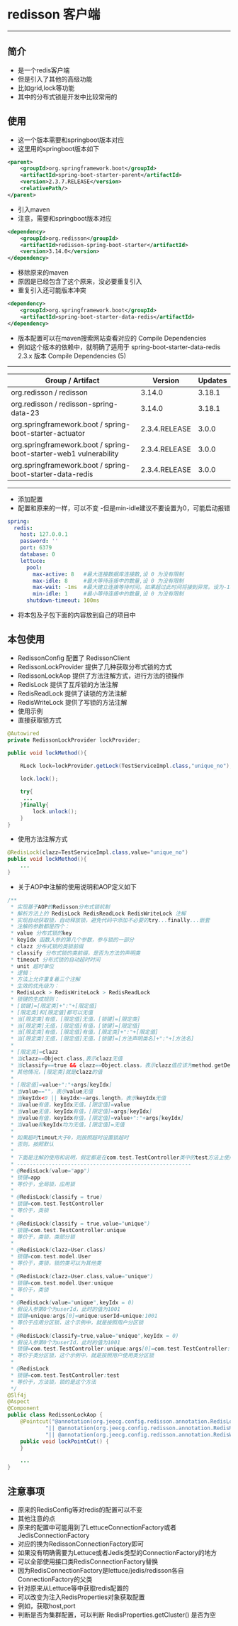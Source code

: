 # redisson 客户端
---

## 简介
- 是一个redis客户端
- 但是引入了其他的高级功能
- 比如grid,lock等功能
- 其中的分布式锁是开发中比较常用的

## 使用
- 这一个版本需要和springboot版本对应
- 这里用的springboot版本如下
```xml
<parent>
    <groupId>org.springframework.boot</groupId>
    <artifactId>spring-boot-starter-parent</artifactId>
    <version>2.3.7.RELEASE</version>
    <relativePath/>
</parent>
```
- 引入maven
- 注意，需要和springboot版本对应
```xml
<dependency>
    <groupId>org.redisson</groupId>
    <artifactId>redisson-spring-boot-starter</artifactId>
    <version>3.14.0</version>
</dependency>
```
- 移除原来的maven
- 原因是已经包含了这个原来，没必要重复引入
- 重复引入还可能版本冲突
```xml
<dependency>
    <groupId>org.springframework.boot</groupId>
    <artifactId>spring-boot-starter-data-redis</artifactId>
</dependency>
```
- 版本配置可以在maven搜索网站查看对应的 Compile Dependencies
- 例如这个版本的依赖中，就明确了适用于 spring-boot-starter-data-redis 2.3.x 版本
Compile Dependencies (5)
-----------------------------------------------------------------------------------------
| Group / Artifact   |	Version  |	Updates  |
| --- | --- | --- |
org.redisson / redisson |	3.14.0 |	3.18.1 |
org.redisson / redisson-spring-data-23 |	3.14.0 |	3.18.1 |
org.springframework.boot / spring-boot-starter-actuator |	2.3.4.RELEASE |	3.0.0 |
org.springframework.boot / spring-boot-starter-web1 vulnerability |	2.3.4.RELEASE |	3.0.0 |
org.springframework.boot / spring-boot-starter-data-redis |	2.3.4.RELEASE |	3.0.0 |
-----------------------------------------------------------------------------------------

- 添加配置
- 配置和原来的一样，可以不变
 -但是min-idle建议不要设置为0，可能启动报错
```yaml
spring:
  redis:
    host: 127.0.0.1
    password: ''
    port: 6379
    database: 0
    lettuce:
      pool:
        max-active: 8   #最大连接数据库连接数,设 0 为没有限制
        max-idle: 8     #最大等待连接中的数量,设 0 为没有限制
        max-wait: -1ms  #最大建立连接等待时间。如果超过此时间将接到异常。设为-1表示无限制。
        min-idle: 1     #最小等待连接中的数量,设 0 为没有限制
      shutdown-timeout: 100ms
```
- 将本包及子包下面的内容放到自己的项目中

## 本包使用
- RedissonConfig 配置了 RedissonClient 
- RedissonLockProvider 提供了几种获取分布式锁的方式
- RedissonLockAop 提供了方法注解方式，进行方法的锁操作
- RedisLock 提供了互斥锁的方法注解
- RedisReadLock 提供了读锁的方法注解
- RedisWriteLock 提供了写锁的方法注解
- 使用示例
- 直接获取锁方式
```java
@Autowired
private RedissonLockProvider lockProvider;

public void lockMethod(){

    RLock lock=lockProvider.getLock(TestServiceImpl.class,"unique_no");
   
    lock.lock();

    try{
     ...
    }finally{
        lock.unlock();
    }
}
```
- 使用方法注解方式
```java
@RedisLock(clazz=TestServiceImpl.class,value="unique_no")
public void lockMethod(){
    ...
}
```

- 关于AOP中注解的使用说明和AOP定义如下
```java
/**
 * 实现基于AOP的Redisson分布式锁机制
 * 解析方法上的 RedisLock RedisReadLock RedisWriteLock 注解
 * 实现自动获取锁，自动释放锁，避免代码中添加不必要的try...finally...嵌套
 * 注解的参数都是四个：
 * value 分布式锁的key
 * keyIdx 函数入参的第几个参数，参与锁的一部分
 * clazz 分布式锁的类锁前缀
 * classify 分布式锁的类前缀，是否为方法的声明类
 * timeout 分布式锁的自动超时时间
 * unit 超时单位
 * 逻辑：
 * 方法上允许重复着三个注解
 * 生效的优先级为：
 * RedisLock > RedisWriteLock > RedisReadLock
 * 锁键的生成规则：
 * [锁键]=[限定类]+":"+[限定值]
 * [限定类]和[限定值]都可以无值
 * 当[限定类]有值，[限定值]无值，[锁键]=[限定类]
 * 当[限定类]无值，[限定值]有值，[锁键]=[限定值]
 * 当[限定类]有值，[限定值]有值，[限定类]+":"+[限定值]
 * 当[限定类]无值，[限定值]无值，[锁键]=[方法声明类名]+":"+[方法名]
 *
 * [限定类]=clazz
 * 当clazz==Object.class,表示clazz无值
 * 当classify==true && clazz==Object.class，表示clazz值应该为method.getDeclaringClass()
 * 其他情况，[限定类]就是clazz的值
 *
 * [限定值]=value+":"+args[keyIdx]
 * 当value==""，表示value无值
 * 当keyIdx<0 || keyIdx>=args.length，表示keyIdx无值
 * 当value有值，keyIdx无值，[限定值]=value
 * 当value无值，keyIdx有值，[限定值]=args[keyIdx]
 * 当value有值，keyIdx有值，[限定值]=value+":"+args[keyIdx]
 * 当value和keyIdx均为无值，[限定值]=无值
 *
 * 如果超时timout大于0，则按照超时设置锁超时
 * 否则，按照默认
 *
 * 下面是注解的使用和说明，假定都是在com.test.TestController类中的test方法上使用
 * -------------------------------------------------------
 * @RedisLock(value="app")
 * 锁键=app
 * 等价于，全局锁，应用锁
 *
 * @RedisLock(classify = true)
 * 锁键=com.test.TestController
 * 等价于，类锁
 *
 * @RedisLock(classify = true,value="unique")
 * 锁键=com.test.TestController:unique
 * 等价于，类锁，类部分锁
 *
 * @RedisLock(clazz=User.class)
 * 锁键=com.test.model.User
 * 等价于，类锁，锁的类可以为其他类
 *
 * @RedisLock(clazz=User.class,value="unique")
 * 锁键=com.test.model.User:unique
 * 等价于，类锁
 *
 * @RedisLock(value="unique",keyIdx = 0)
 * 假设入参第0个为userId，此时的值为1001
 * 锁键=unique:args[0]=unique:userId=unique:1001
 * 等价于应用分区锁，这个示例中，就是按照用户分区锁
 * 
 * @RedisLock(classify=true,value="unique",keyIdx = 0)
 * 假设入参第0个为userId，此时的值为1001
 * 锁键=com.test.TestController:unique:args[0]=com.test.TestController:unique:userId=com.test.TestController:unique:1001
 * 等价于类分区锁，这个示例中，就是按照用户使用类分区锁
 * 
 * @RedisLock
 * 锁键=com.test.TestController:test
 * 等价于，方法锁，锁的是这个方法
 */
@Slf4j
@Aspect
@Component
public class RedissonLockAop {
    @Pointcut("@annotation(org.jeecg.config.redisson.annotation.RedisLock)" +
            "|| @annotation(org.jeecg.config.redisson.annotation.RedisReadLock)" +
            "|| @annotation(org.jeecg.config.redisson.annotation.RedisWriteLock)")
    public void lockPointCut() {
    }

    ...
}
```

## 注意事项
- 原来的RedisConfig等对redis的配置可以不变
- 其他注意的点
- 原来的配置中可能用到了LettuceConnectionFactory或者JedisConnectionFactory
- 对应的换为RedissonConnectionFactory即可
- 如果没有明确需要为Lettuce或者Jedis类型的ConnectionFactory的地方
- 可以全部使用接口类RedisConnectionFactory替换
- 因为RedisConnectionFactory是lettuce/jedis/redisson各自ConnectionFactory的父类
- 针对原来从Lettuce等中获取redis配置的
- 可以改变为注入RedisProperties对象获取配置
- 例如，获取host,port
- 判断是否为集群配置，可以判断 RedisProperties.getCluster() 是否为空
